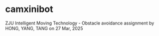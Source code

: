 # camxinibot
ZJU Intelligent Moving Technology - Obstacle avoidance assignment by HONG, YANG, TANG on 27 Mar, 2025
